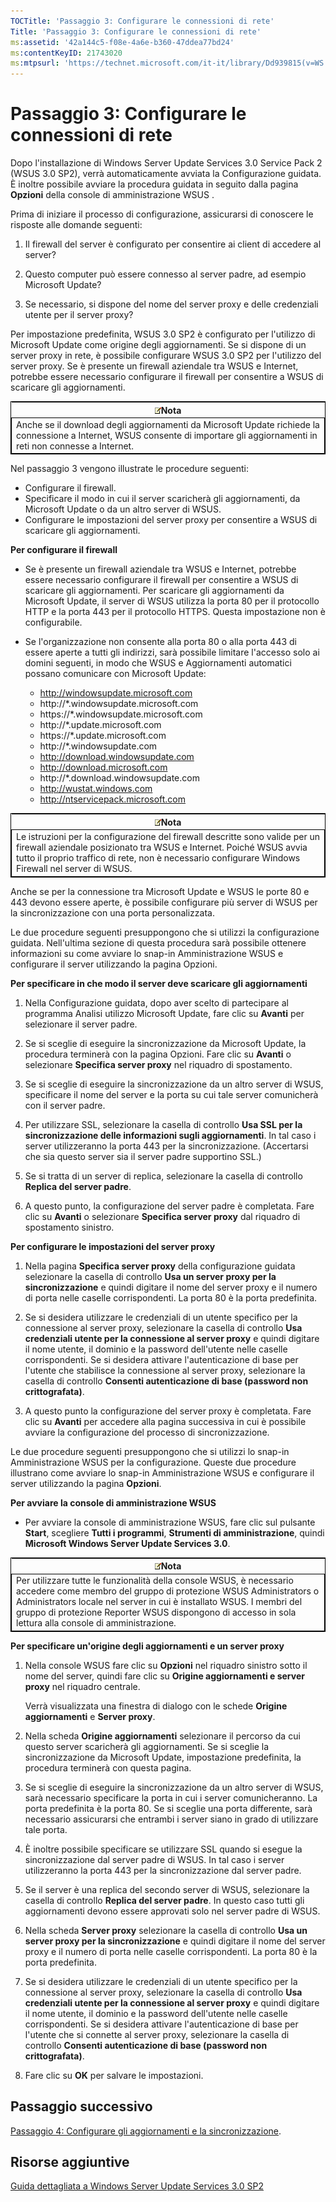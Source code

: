 ```yaml
---
TOCTitle: 'Passaggio 3: Configurare le connessioni di rete'
Title: 'Passaggio 3: Configurare le connessioni di rete'
ms:assetid: '42a144c5-f08e-4a6e-b360-47ddea77bd24'
ms:contentKeyID: 21743020
ms:mtpsurl: 'https://technet.microsoft.com/it-it/library/Dd939815(v=WS.10)'
---
```


Passaggio 3: Configurare le connessioni di rete
===============================================

Dopo l'installazione di Windows Server Update Services 3.0 Service Pack 2 (WSUS 3.0 SP2), verrà automaticamente avviata la Configurazione guidata. È inoltre possibile avviare la procedura guidata in seguito dalla pagina **Opzioni** della console di amministrazione WSUS .

Prima di iniziare il processo di configurazione, assicurarsi di conoscere le risposte alle domande seguenti:

1. Il firewall del server è configurato per consentire ai client di accedere al server?

2. Questo computer può essere connesso al server padre, ad esempio Microsoft Update?

3. Se necessario, si dispone del nome del server proxy e delle credenziali utente per il server proxy?

Per impostazione predefinita, WSUS 3.0 SP2 è configurato per l'utilizzo di Microsoft Update come origine degli aggiornamenti. Se si dispone di un server proxy in rete, è possibile configurare WSUS 3.0 SP2 per l'utilizzo del server proxy. Se è presente un firewall aziendale tra WSUS e Internet, potrebbe essere necessario configurare il firewall per consentire a WSUS di scaricare gli aggiornamenti.

 
<table style="border:1px solid black;">
<colgroup>
<col width="100%" />
</colgroup>
<thead>
<tr class="header">
<th><img src="images/Dd939815.note(WS.10).gif" />Nota</th>
</tr>
</thead>
<tbody>
<tr class="odd">
<td style="border:1px solid black;">Anche se il download degli aggiornamenti da Microsoft Update richiede la connessione a Internet, WSUS consente di importare gli aggiornamenti in reti non connesse a Internet.
</td>
</tr>
</tbody>
</table>
 

Nel passaggio 3 vengono illustrate le procedure seguenti:

-   Configurare il firewall.
-   Specificare il modo in cui il server scaricherà gli aggiornamenti, da Microsoft Update o da un altro server di WSUS.
-   Configurare le impostazioni del server proxy per consentire a WSUS di scaricare gli aggiornamenti.

**Per configurare il firewall**
-   Se è presente un firewall aziendale tra WSUS e Internet, potrebbe essere necessario configurare il firewall per consentire a WSUS di scaricare gli aggiornamenti. Per scaricare gli aggiornamenti da Microsoft Update, il server di WSUS utilizza la porta 80 per il protocollo HTTP e la porta 443 per il protocollo HTTPS. Questa impostazione non è configurabile.

-   Se l'organizzazione non consente alla porta 80 o alla porta 443 di essere aperte a tutti gli indirizzi, sarà possibile limitare l'accesso solo ai domini seguenti, in modo che WSUS e Aggiornamenti automatici possano comunicare con Microsoft Update:

    -   http://windowsupdate.microsoft.com
    -   http://\*.windowsupdate.microsoft.com
    -   https://\*.windowsupdate.microsoft.com
    -   http://\*.update.microsoft.com
    -   https://\*.update.microsoft.com
    -   http://\*.windowsupdate.com
    -   http://download.windowsupdate.com
    -   http://download.microsoft.com
    -   http://\*.download.windowsupdate.com
    -   http://wustat.windows.com
    -   http://ntservicepack.microsoft.com

 
<table style="border:1px solid black;">
<colgroup>
<col width="100%" />
</colgroup>
<thead>
<tr class="header">
<th><img src="images/Dd939815.note(WS.10).gif" />Nota</th>
</tr>
</thead>
<tbody>
<tr class="odd">
<td style="border:1px solid black;">Le istruzioni per la configurazione del firewall descritte sono valide per un firewall aziendale posizionato tra WSUS e Internet. Poiché WSUS avvia tutto il proprio traffico di rete, non è necessario configurare Windows Firewall nel server di WSUS.
</td>
</tr>
</tbody>
</table>
 

Anche se per la connessione tra Microsoft Update e WSUS le porte 80 e 443 devono essere aperte, è possibile configurare più server di WSUS per la sincronizzazione con una porta personalizzata.

Le due procedure seguenti presuppongono che si utilizzi la configurazione guidata. Nell'ultima sezione di questa procedura sarà possibile ottenere informazioni su come avviare lo snap-in Amministrazione WSUS e configurare il server utilizzando la pagina Opzioni.

**Per specificare in che modo il server deve scaricare gli aggiornamenti**
1.  Nella Configurazione guidata, dopo aver scelto di partecipare al programma Analisi utilizzo Microsoft Update, fare clic su **Avanti** per selezionare il server padre.

2.  Se si sceglie di eseguire la sincronizzazione da Microsoft Update, la procedura terminerà con la pagina Opzioni. Fare clic su **Avanti** o selezionare **Specifica server proxy** nel riquadro di spostamento.

3.  Se si sceglie di eseguire la sincronizzazione da un altro server di WSUS, specificare il nome del server e la porta su cui tale server comunicherà con il server padre.

4.  Per utilizzare SSL, selezionare la casella di controllo **Usa SSL per la sincronizzazione delle informazioni sugli aggiornamenti**. In tal caso i server utilizzeranno la porta 443 per la sincronizzazione. (Accertarsi che sia questo server sia il server padre supportino SSL.)

5.  Se si tratta di un server di replica, selezionare la casella di controllo **Replica del server padre**.

6.  A questo punto, la configurazione del server padre è completata. Fare clic su **Avanti** o selezionare **Specifica server proxy** dal riquadro di spostamento sinistro.

**Per configurare le impostazioni del server proxy**
1.  Nella pagina **Specifica server proxy** della configurazione guidata selezionare la casella di controllo **Usa un server proxy per la sincronizzazione** e quindi digitare il nome del server proxy e il numero di porta nelle caselle corrispondenti. La porta 80 è la porta predefinita.

2.  Se si desidera utilizzare le credenziali di un utente specifico per la connessione al server proxy, selezionare la casella di controllo **Usa credenziali utente per la connessione al server proxy** e quindi digitare il nome utente, il dominio e la password dell'utente nelle caselle corrispondenti. Se si desidera attivare l'autenticazione di base per l'utente che stabilisce la connessione al server proxy, selezionare la casella di controllo **Consenti autenticazione di base (password non crittografata)**.

3.  A questo punto la configurazione del server proxy è completata. Fare clic su **Avanti** per accedere alla pagina successiva in cui è possibile avviare la configurazione del processo di sincronizzazione.

Le due procedure seguenti presuppongono che si utilizzi lo snap-in Amministrazione WSUS per la configurazione. Queste due procedure illustrano come avviare lo snap-in Amministrazione WSUS e configurare il server utilizzando la pagina **Opzioni**.

**Per avviare la console di amministrazione WSUS**
-   Per avviare la console di amministrazione WSUS, fare clic sul pulsante **Start**, scegliere **Tutti i programmi**, **Strumenti di amministrazione**, quindi **Microsoft Windows Server Update Services 3.0**.

 
<table style="border:1px solid black;">
<colgroup>
<col width="100%" />
</colgroup>
<thead>
<tr class="header">
<th><img src="images/Dd939815.note(WS.10).gif" />Nota</th>
</tr>
</thead>
<tbody>
<tr class="odd">
<td style="border:1px solid black;">Per utilizzare tutte le funzionalità della console WSUS, è necessario accedere come membro del gruppo di protezione WSUS Administrators o Administrators locale nel server in cui è installato WSUS. I membri del gruppo di protezione Reporter WSUS dispongono di accesso in sola lettura alla console di amministrazione.
</td>
</tr>
</tbody>
</table>
 

**Per specificare un'origine degli aggiornamenti e un server proxy**
1.  Nella console WSUS fare clic su **Opzioni** nel riquadro sinistro sotto il nome del server, quindi fare clic su **Origine aggiornamenti e server proxy** nel riquadro centrale.

    Verrà visualizzata una finestra di dialogo con le schede **Origine aggiornamenti** e **Server proxy**.

2.  Nella scheda **Origine aggiornamenti** selezionare il percorso da cui questo server scaricherà gli aggiornamenti. Se si sceglie la sincronizzazione da Microsoft Update, impostazione predefinita, la procedura terminerà con questa pagina.

3.  Se si sceglie di eseguire la sincronizzazione da un altro server di WSUS, sarà necessario specificare la porta in cui i server comunicheranno. La porta predefinita è la porta 80. Se si sceglie una porta differente, sarà necessario assicurarsi che entrambi i server siano in grado di utilizzare tale porta.

4.  È inoltre possibile specificare se utilizzare SSL quando si esegue la sincronizzazione dal server padre di WSUS. In tal caso i server utilizzeranno la porta 443 per la sincronizzazione dal server padre.

5.  Se il server è una replica del secondo server di WSUS, selezionare la casella di controllo **Replica del server padre**. In questo caso tutti gli aggiornamenti devono essere approvati solo nel server padre di WSUS.

6.  Nella scheda **Server proxy** selezionare la casella di controllo **Usa un server proxy per la sincronizzazione** e quindi digitare il nome del server proxy e il numero di porta nelle caselle corrispondenti. La porta 80 è la porta predefinita.

7.  Se si desidera utilizzare le credenziali di un utente specifico per la connessione al server proxy, selezionare la casella di controllo **Usa credenziali utente per la connessione al server proxy** e quindi digitare il nome utente, il dominio e la password dell'utente nelle caselle corrispondenti. Se si desidera attivare l'autenticazione di base per l'utente che si connette al server proxy, selezionare la casella di controllo **Consenti autenticazione di base (password non crittografata)**.

8.  Fare clic su **OK** per salvare le impostazioni.

Passaggio successivo
--------------------

[Passaggio 4: Configurare gli aggiornamenti e la sincronizzazione](https://technet.microsoft.com/deeaa7e1-9b50-45cb-9537-d75f70de3405).

Risorse aggiuntive
------------------

[Guida dettagliata a Windows Server Update Services 3.0 SP2](https://technet.microsoft.com/4b504edc-93b3-45b0-a7e8-d0107f1a4442)

